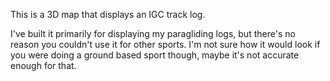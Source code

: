 This is a 3D map that displays an IGC track log.

I've built it primarily for displaying my paragliding logs, but there's no reason you couldn't use it for other sports. I'm not sure how it would look if you were doing a ground based sport though, maybe it's not accurate enough for that.
